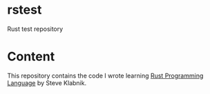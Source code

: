 # rstest
Rust test repository

# Content
This repository contains the code I wrote learning [Rust Programming Language](https://nostarch.com/Rust2018) by Steve Klabnik.
